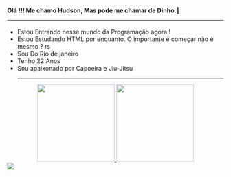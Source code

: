 #### Olá !!! Me chamo Hudson, Mas pode me chamar de Dinho.👋 <hr />
- Estou Entrando nesse mundo da Programação agora !
- Estou Estudando HTML por enquanto. O importante é começar não é mesmo ? rs
- Sou Do Rio de janeiro
- Tenho 22 Anos
- Sou apaixonado por Capoeira e Jiu-Jitsu <hr />
 <div align = "center" >
  <a href="https://github.com/rafaballerini">
  <img height = "180em" src = "https://github-readme-stats.vercel.app/api?username=HudsonKallahari&show_icons=true&theme=dracula&include_all_commits=true&count_private=true" />
  <img height = "180em" src = "https://github-readme-stats.vercel.app/api/top-langs/?username=HudsonKallahari&layout=compact&langs_count=7&theme=dracula" />
</div>
  <div> 
  <a href="https://www.instagram.com/dinho_kallahari/" target="_blank"> <img src = "https://img.shields.io/badge/-Instagram-%23E4405F?style=for-the- emblema & logo = instagram & logoColor = white "target =" _ blank "> </a>
  </div>
